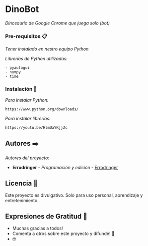 # DinoBot

_Dinosaurio de Google Chrome que juega solo (bot)_


### Pre-requisitos 📋

_Tener instalado en nestro equipo Python_

_Librerías de Python utilizadas:_

```
- pyautogui
- numpy
- time
```

### Instalación 🔧

_Para instalar Python:_


```
https://www.python.org/downloads/
```

_Para instalar librerías:_

```
https://youtu.be/HlmUaYKjjZc
```

## Autores ✒️

_Autores del proyecto:_

* **Errodringer** - *Programación y edición* - [Errodringer](https://www.youtube.com/c/Errodringer?sub_confirmation=1)

## Licencia 📄

Este proyecto es divulgativo. Solo para uso personal, aprendizaje y entretenimiento.

## Expresiones de Gratitud 🎁

* Muchas gracias a todos!
* Comenta a otros sobre este proyecto y difunde! 📢
*  🤓
